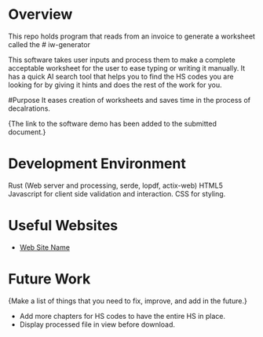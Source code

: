 


# Overview
This repo holds program that reads from an invoice to generate a worksheet called the # iw-generator


This software takes user inputs and process them to make a complete acceptable worksheet for the user to ease typing or writing it manually. It has a quick AI search tool that helps you to find the HS codes you are looking for by giving it hints and does the rest of the work for you. 

#Purpose 
It eases creation of worksheets and saves time in the process of decalrations.

{The link to the software demo has been added to the submitted document.}


# Development Environment

Rust (Web server and processing, serde, lopdf, actix-web)
HTML5
Javascript for client side validation and interaction.
CSS for styling.



# Useful Websites

- [Web Site Name](https://www.rust-lang.org/)

# Future Work

{Make a list of things that you need to fix, improve, and add in the future.}

- Add more chapters for HS codes to have the entire HS in place.
- Display processed file in view before download.
